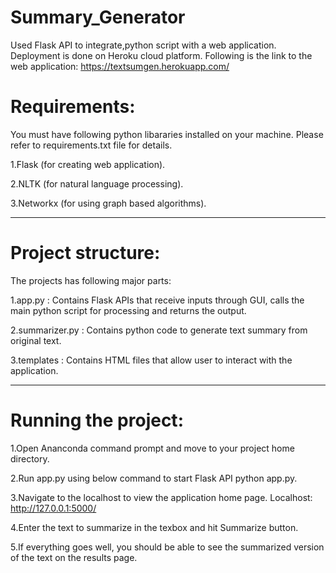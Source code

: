 # Summary_Generator
Used Flask API to integrate,python script with a web application. Deployment is done on Heroku cloud platform. Following is the link to the web application:    https://textsumgen.herokuapp.com/

# Requirements:
You must have following python libararies installed on your machine. Please refer to requirements.txt file for details.

1.Flask (for creating web application).

2.NLTK (for natural language processing).

3.Networkx (for using graph based algorithms).

---

# Project structure:
The projects has following major parts:

1.app.py : Contains Flask APIs that receive inputs through GUI, calls the main python script for processing and returns the output.

2.summarizer.py : Contains python code to generate text summary from original text.

3.templates : Contains HTML files that allow user to interact with the application.

---

# Running the project:
1.Open Ananconda command prompt and move to your project home directory.

2.Run app.py using below command to start Flask API python app.py.

3.Navigate to the localhost to view the application home page. Localhost: http://127.0.0.1:5000/

4.Enter the text to summarize in the texbox and hit Summarize button.

5.If everything goes well, you should be able to see the summarized version of the text on the results page.

